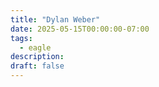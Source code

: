 ```yaml
---
title: "Dylan Weber"
date: 2025-05-15T00:00:00-07:00
tags:
  - eagle
description:
draft: false
---
```

